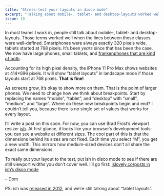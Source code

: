 ```yaml
---
title: "Stress-test your layouts in disco mode"
excerpt: "Talking about mobile-, tablet- and desktop-layouts worked well when the lines between those classes were well-defined."
issue: 10
---
```

In most teams I work in, people still talk about mobile-, tablet- and desktop-layouts. Those terms worked well when the lines between those classes were well-defined. Smartphones were always exactly 320 pixels wide, tablets started at 768 pixels. It’s been _years_ since that has been the case. We now have large phones, small tablets, and [frankenphones that are kind of both](https://www.samsung.com/global/galaxy/galaxy-fold/).

Accounting for its high pixel density, the iPhone 11 Pro Max shows websites at 414×896 pixels. It will show “tablet layouts” in landscape mode if those layouts start at 768 pixels. **That is fine!**

As screens grow, it’s okay to show more on them. That is the point of larger phones. We need to change how we think about breakpoints. Start by replacing the names “mobile”, “tablet”, and “desktop” with “small”, “medium”, and “large”. Where do these new breakpoints begin and end? I couldn’t tell you, because there is no single set of values that works for every layout.

I’ll write a post on this soon. For now, you can use Brad Frost’s viewport resizer [ish](http://bradfrost.com/demo/ish/). At first glance, it looks like your browser’s development tools: you can see a website at different sizes. The cool part of this is that the dimensions behind its sizes are not fixed. Each time you select “M”, you get a new width. This mirrors how medium-sized devices don’t all share the exact same dimensions.

To really put your layout to the test, put ish in disco mode to see if there are still viewport widths you don’t cover well. I’ll go first: [islovely.co/posts in ish’s disco mode](http://bradfrost.com/demo/ish/?url=https%3A%2F%2Fislovely.co%2Fposts%2F#disco)

– Dom

PS: ish was [released in 2012](https://bradfrost.com/blog/post/ish/), and we’re still talking about “tablet layouts”.
